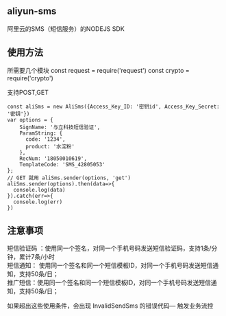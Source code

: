 ## aliyun-sms
阿里云的SMS（短信服务）的NODEJS SDK

## 使用方法
所需要几个模块
const request = require('request')
const crypto = require('crypto')

支持POST,GET

    const aliSms = new AliSms({Access_Key_ID: '密钥id', Access_Key_Secret: '密钥'})
    var options = {
        SignName: '与立科技短信验证',
        ParamString: {
          code: '1234',
          product: '水淀粉'
        },
        RecNum: '18050010619', 
        TemplateCode: 'SMS_42805053'
    };
    // GET 就用 aliSms.sender(options, 'get')
    aliSms.sender(options).then(data=>{
      console.log(data)
    }).catch(err=>{
      console.log(err)
    })
   
     
## 注意事项
短信验证码 ：使用同一个签名，对同一个手机号码发送短信验证码，支持1条/分钟，累计7条/小时    
短信通知： 使用同一个签名和同一个短信模板ID，对同一个手机号码发送短信通知，支持50条/日；    
推广短信：使用同一个签名和同一个短信模板ID，对同一个手机号码发送短信通知，支持50条/日；      

如果超出这些使用条件，会出现 InvalidSendSms 的错误代码— 触发业务流控
